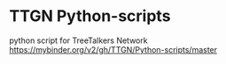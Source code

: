 # TTGN Python-scripts
python script for TreeTalkers Network
https://mybinder.org/v2/gh/TTGN/Python-scripts/master

